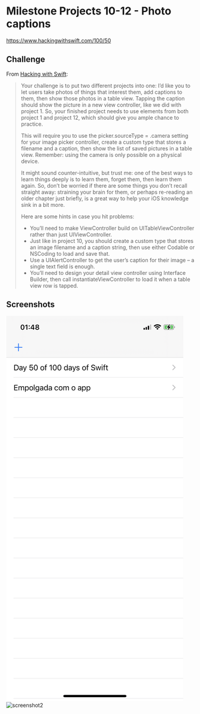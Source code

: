 # Milestone Projects 10-12 - Photo captions

https://www.hackingwithswift.com/100/50

## Challenge

From [Hacking with Swift](https://www.hackingwithswift.com/guide/5/3/challenge):
>Your challenge is to put two different projects into one: I’d like you to let users take photos of things that interest them, add captions to them, then show those photos in a table view. Tapping the caption should show the picture in a new view controller, like we did with project 1. So, your finished project needs to use elements from both project 1 and project 12, which should give you ample chance to practice.
>
>This will require you to use the picker.sourceType = .camera setting for your image picker controller, create a custom type that stores a filename and a caption, then show the list of saved pictures in a table view. Remember: using the camera is only possible on a physical device.
>
>It might sound counter-intuitive, but trust me: one of the best ways to learn things deeply is to learn them, forget them, then learn them again. So, don’t be worried if there are some things you don’t recall straight away: straining your brain for them, or perhaps re-reading an older chapter just briefly, is a great way to help your iOS knowledge sink in a bit more.
>
>Here are some hints in case you hit problems:
>
>- You’ll need to make ViewController build on UITableViewController rather than just UIViewController.
>- Just like in project 10, you should create a custom type that stores an image filename and a caption string, then use either Codable or NSCoding to load and save that.
>- Use a UIAlertController to get the user’s caption for their image – a single text field is enough.
>- You’ll need to design your detail view controller using Interface Builder, then call instantiateViewController to load it when a table view row is tapped.


## Screenshots

![screenshot1](screenshots/screen01.png)
![screenshot2](screenshots/screen02.png)
